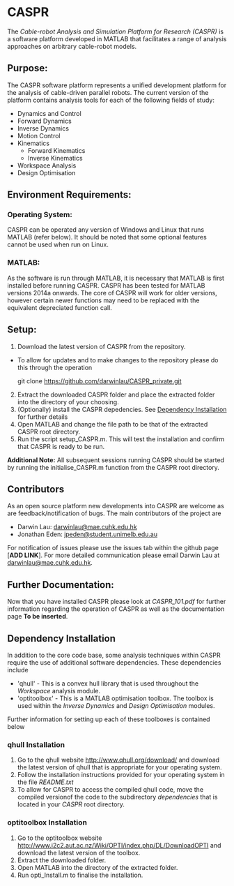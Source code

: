 # CASPR #
The *Cable-robot Analysis and Simulation Platform for Research (CASPR)*  is a software platform developed in MATLAB that facilitates a range of analysis approaches on arbitrary cable-robot models.
## Purpose: ##
The CASPR software platform represents a unified development platform for the analysis of cable-driven parallel robots.  The current version of the platform contains analysis tools for each of the following fields of study:
*  Dynamics and Control
  * Forward Dynamics
  * Inverse Dynamics
  * Motion Control
* Kinematics
  * Forward Kinematics
  * Inverse Kinematics
* Workspace Analysis
* Design Optimisation

## Environment Requirements: ##
### Operating System: ###
CASPR can be operated any version of Windows and Linux that runs MATLAB (refer below). It should be noted that some optional features cannot be used when run on Linux.

### MATLAB: ###
As the software is run through MATLAB, it is necessary that MATLAB is first installed before running CASPR. CASPR has been tested for MATLAB versions 2014a onwards. The core of CASPR will work for older versions, however certain newer functions may need to be replaced with the equivalent depreciated function call.

## Setup: ##
1. Download the latest version of CASPR from the repository.
  * To allow for updates and to make changes to the repository please do this through the operation

    git clone https://github.com/darwinlau/CASPR_private.git

2. Extract the downloaded CASPR folder and place the extracted folder into the directory of your choosing.
3. (Optionally) install the CASPR depedencies. See [Dependency Installation](#dependency_install) for further details
4. Open MATLAB and change the file path to be that of the extracted CASPR root directory.
5. Run the script setup_CASPR.m. This will test the installation and confirm that CASPR is ready to be run.

**Additional Note:** All subsequent sessions running CASPR should be started by running the initialise_CASPR.m function from the CASPR root directory.

## Contributors ##
As an open source platform new developments into CASPR are welcome as are feedback/notification of bugs. The main contributors of the project are
* Darwin Lau:     <darwinlau@mae.cuhk.edu.hk>
* Jonathan Eden:  <jpeden@student.unimelb.edu.au>

For notification of issues please use the issues tab within the github page [**ADD LINK**].  For more detailed communication please email Darwin Lau at <darwinlau@mae.cuhk.edu.hk>.

## Further Documentation: ##
Now that you have installed CASPR please look at *CASPR_101.pdf*  for further information regarding the operation of CASPR as well as the documentation page **To be inserted**.

## <a name="dependency_install"></a> Dependency Installation ##
In addition to the core code base, some analysis techniques within CASPR require the use of additional software dependencies. These dependencies include
* 'qhull' - This is a convex hull library that is used throughout the *Workspace* analysis module.
* 'optitoolbox' - This is a MATLAB optimisation toolbox. The toolbox is used within the *Inverse Dynamics* and *Design Optimisation* modules.

Further information for setting up each of these toolboxes is contained below
### qhull Installation ###
1. Go to the qhull website <http://www.qhull.org/download/> and download the latest version of qhull that is appropriate for your operating system.
2. Follow the installation instructions provided for your operating system in the file *README.txt*
3. To allow for CASPR to access the compiled qhull code, move the compiled versionof the code to the subdirectory *dependencies* that is located in your *CASPR* root directory.

### optitoolbox Installation ###
1. Go to the optitoolbox website <http://www.i2c2.aut.ac.nz/Wiki/OPTI/index.php/DL/DownloadOPTI> and download the latest version of the toolbox.
2. Extract the downloaded folder.
3. Open MATLAB into the directory of the extracted folder.
4. Run opti_Install.m to finalise the installation.
